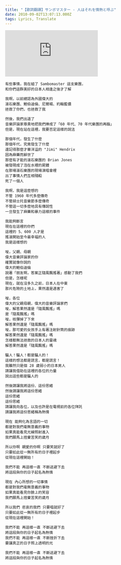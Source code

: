 ```yaml
---
title: "【歌詞翻譯】サンボマスター - 人はそれを情熱と呼ぶ"
date: 2010-09-02T13:07:13.000Z
tags: Lyrics, Translate
---
```


<iframe title="サンボマスター - 人はそれを情熱と呼ぶ" src="https://www.youtube.com/embed/C34pr9PnLAI" frameborder="0" allow="accelerometer; autoplay; clipboard-write; encrypted-media; gyroscope; picture-in-picture" allowfullscreen></iframe>

```
有些事情，我在組了 Sambomaster 這支樂團，
和你們這群美好的日本人相逢之後才了解

我啊，以前總認為外國偉大的
滾石樂團、鮑伯迪倫、尼爾楊、約翰藍儂
拯救了你們，也拯救了我

然後，我們出道了
音樂評論家尊貴地把我們捧成了「60 年代、70 年代樂團的再臨」
但是，現在站在這裡，我要否定這樣的說法

那個年代，發生了什麼
那個年代，究竟發生了什麼
還記得那麼才華洋溢的 "Jimi" Hendrix
因為麻藥而辭世了
那麼有才能的滾石樂團的 Brian Jones
被發現成了泡在水裡的屍體
在那場滾石樂團的現場演唱會裡
出了事情人們互相殘殺
死了一個人

我啊，我是這麼想的
不管 1960 年代多麼傳奇
不管胡士托音樂節多麼傳奇
不管這一切多麼地具有傳說性
一旦發生了麻藥和暴力這樣的事件

我能夠斷言
現在在這裡的你們
這裡的 5、600 人才是
搖滾開始至今最幸福的人
我是這樣想的

噯，父親、母親
偉大音樂評論家的你
確實就像你說的
偉大的鮑伯迪倫
說著「朋友啊，答案正隨風飄搖著」感動了我們
但是，怎樣呢
現在，就在沒多久之前，日本人在中東
那片危險的土地上，果然還是遇害了

噯，各位
偉大的父親母親，偉大的音樂評論家們
噯，解答果然還是「隨風飄搖」嗎
是「隨風飄搖」嗎
噯，核彈掉了下來
解答果然還是「隨風飄搖」嗎
噯，那可愛的女孩手上有著注射針筒的痕跡
解答果然還是「隨風飄搖」嗎
怎樣都無法拯救的日本人的靈魂
解答果然還是「隨風飄搖」嗎

騙人！騙人！都是騙人的！
這樣的想法都是謊言，都是謊言！
我雖然只是個 28 歲弱小的日本男人
請讓我借助在這裡的各位的力量
說出這些都是騙人的

然後請讓我將這份、這份思緒
然後請讓我將這份思緒
這份思緒
這份思緒
請讓我向各位，以及也許是在電視前的各位拜託
請讓我將這份思緒稱為熱情

現在 能夠化為言語的一切
都是對我們毫無意義的事物
如果真能看見光線照射進入
我們願馬上捨棄苦笑的歲月

所以你啊 親愛的你啊 只要笑就好了
只要如此從一無所有的日子裡起步
從現在這裡開始！

我們不能 再這樣一直 不斷逃避下去
將這段與你的日子起名為熱情

現在 內心所想的一切事情
都是對我們毫無意義的事物
如果真能看見你臉上的笑容
我們願馬上捨棄苦笑的歲月

所以我們 悲哀的我們 只要唱就好了
只要如此從一無所有的日子裡起步
從現在這裡開始！

我們不能 再這樣一直 不斷逃避下去
將這段與你的日子起名為熱情
我們不能 再這樣一直 不斷挫折下去
要讓真正的日子照上透明的光

我們不能 再這樣一直 不斷逃避下去
將這段與你的日子起名為熱情
```